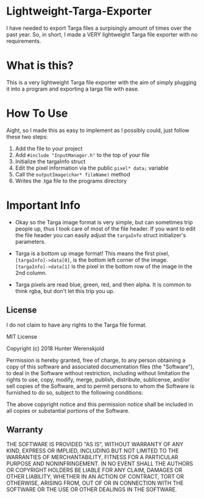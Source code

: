 # Lightweight-Targa-Exporter
I have needed to export Targa files a surpisingly amount of times over the past year. So, in short, I made a VERY lightweight Targa file exporter with no requirements.

# What is this?
This is a very lightweight Targa file exporter with the aim of simply plugging it into a program and exporting a targa file with ease.

# How To Use
Aight, so I made this as easy to implement as I possibly could, just follow these two steps:

  1. Add the file to your project
  2. Add <code>#include "InputManager.h"</code> to the top of your file
  3. Initialize the targaInfo struct
  4. Edit the pixel information via the public <code>pixel* data;</code> variable
  5. Call the <code>outputImage(char* fileName)</code> method
  6. Writes the .tga file to the programs directory
  
# Important Info
* Okay so the Targa image format is very simple, but can sometimes trip people up, thus I took care of most of the file header. If you want to edit the file header you can easily adjust the <code>targaInfo</code> struct initializer's parameters.

* Targa is a bottom up image format! This means the first pixel, <code>[targaInfo]->data[0]</code>, is the bottom left corner of the image. <code>[targaInfo]->data[1]</code> is the pixel in the bottom row of the image in the 2nd column.

* Targa pixels are read blue, green, red, and then alpha. It is common to think rgba, but don't let this trip you up.


## License

I do not claim to have any rights to the Targa file format.

MIT License

Copyright (c) 2018 Hunter Werenskjold

Permission is hereby granted, free of charge, to any person obtaining a copy
of this software and associated documentation files (the "Software"), to deal
in the Software without restriction, including without limitation the rights
to use, copy, modify, merge, publish, distribute, sublicense, and/or sell
copies of the Software, and to permit persons to whom the Software is
furnished to do so, subject to the following conditions:

The above copyright notice and this permission notice shall be included in all
copies or substantial portions of the Software.

## Warranty

THE SOFTWARE IS PROVIDED "AS IS", WITHOUT WARRANTY OF ANY KIND, EXPRESS OR
IMPLIED, INCLUDING BUT NOT LIMITED TO THE WARRANTIES OF MERCHANTABILITY,
FITNESS FOR A PARTICULAR PURPOSE AND NONINFRINGEMENT. IN NO EVENT SHALL THE
AUTHORS OR COPYRIGHT HOLDERS BE LIABLE FOR ANY CLAIM, DAMAGES OR OTHER
LIABILITY, WHETHER IN AN ACTION OF CONTRACT, TORT OR OTHERWISE, ARISING FROM,
OUT OF OR IN CONNECTION WITH THE SOFTWARE OR THE USE OR OTHER DEALINGS IN THE
SOFTWARE.
